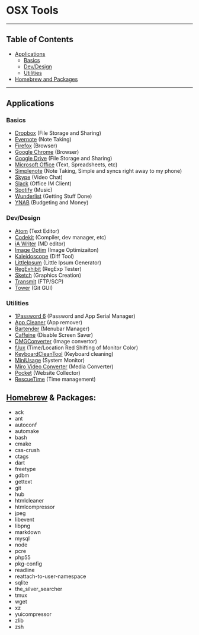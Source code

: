 # OSX Tools

---

## Table of Contents
* [Applications](#applications)
	* [Basics](#basics)
	* [Dev/Design](#devdesign)
	* [Utilities](#utilities)
* [Homebrew and Packages](#homebrew--packages)

---
 
## Applications

### Basics
- [Dropbox](https://www.dropbox.com/) (File Storage and Sharing)
- [Evernote](http://evernote.com/) (Note Taking)
- [Firefox](http://www.mozilla.org/en-US/firefox/new/) (Browser)
- [Google Chrome](https://www.google.com/intl/en/chrome/browser/) (Browser)
- [Google Drive](https://tools.google.com/dlpage/drive/?hl=en) (File Storage and Sharing)
- [Microsoft Office](http://www.microsoft.com/mac) (Text, Spreadsheets, etc)
- [Simplenote](http://simplenote.com/) (Note Taking, Simple and syncs right away to my phone)
- [Skype](http://www.skype.com/en/download-skype/skype-for-computer/) (Video Chat)
- [Slack](https://slack.com/) (Office IM Client) 
- [Spotify](https://www.spotify.com/) (Music)
- [Wunderlist](https://www.wunderlist.com/) (Getting Stuff Done)
- [YNAB](http://www.youneedabudget.com/) (Budgeting and Money)

### Dev/Design
- [Atom](https://atom.io/) (Text Editor)
- [Codekit](https://incident57.com/codekit/) (Compiler, dev manager, etc)
- [iA Writer](http://www.iawriter.com/mac/) (MD editor)
- [Image Optim](https://imageoptim.com/mac) (Image Optimizaiton)
- [Kaleidoscope](http://www.kaleidoscopeapp.com/) (Diff Tool)
- [LittleIpsum](http://littleipsum.com/) (Little Ipsum Generator)
- [RegExhibit](https://www.macupdate.com/app/mac/25327/regexhibit) (RegExp Tester)
- [Sketch](https://www.sketchapp.com/) (Graphics Creation)
- [Transmit](https://panic.com/transmit/) (FTP/SCP)
- [Tower](http://www.git-tower.com/) (Git GUI)

### Utilities
- [1Password 6](https://agilebits.com/onepassword/mac) (Password and App Serial Manager)
- [App Cleaner](https://freemacsoft.net/appcleaner/) (App remover)
- [Bartender](http://www.macbartender.com/) (Menubar Manager)
- [Caffeine](http://caffeine.en.softonic.com/mac) (Disable Screen Saver)
- [DMGConverter](http://sunsky3s.s41.xrea.com/dmgconverter/) (Image convertor)
- [f.lux](http://justgetflux.com/) (Time/Location Red Shifting of Monitor Color)
- [KeyboardCleanTool](http://blog.boastr.net/keyboardcleantool/) (Keyboard cleaning)
- [MiniUsage](https://itunes.apple.com/us/app/miniusage/id416285394?mt=12) (System Monitor) 
- [Miro Video Converter](http://www.mirovideoconverter.com/) (Media Converter)
- [Pocket](http://getpocket.com/) (Website Collector)
- [RescueTime](https://www.rescuetime.com/) (Time management)

## [Homebrew](http://brew.sh/) & Packages:
- ack
- ant
- autoconf			
- automake			
- bash				
- cmake	
- css-crush			
- ctags		
- dart		
- freetype			
- gdbm				
- gettext				
- git				
- hub
- htmlcleaner
- htmlcompressor			
- jpeg				
- libevent			
- libpng	
- markdown			
- mysql
- node
- pcre
- php55
- pkg-config
- readline
- reattach-to-user-namespace
- sqlite
- the_silver_searcher
- tmux
- wget
- xz
- yuicompressor
- zlib
- zsh		

